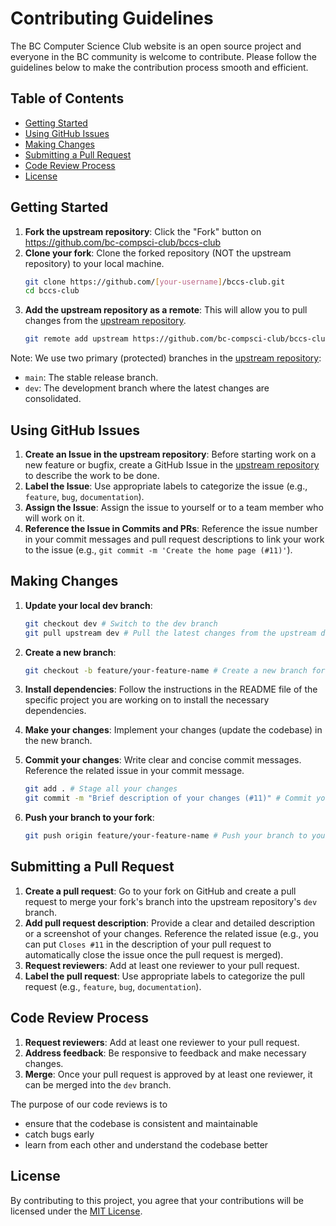 # Contributing Guidelines

The BC Computer Science Club website is an open source project and everyone in the BC community is welcome to contribute. Please follow the guidelines below to make the contribution process smooth and efficient.

## Table of Contents
- [Getting Started](#getting-started)
- [Using GitHub Issues](#using-github-issues)
- [Making Changes](#making-changes)
- [Submitting a Pull Request](#submitting-a-pull-request)
- [Code Review Process](#code-review-process)
- [License](#license)

## Getting Started

1. **Fork the upstream repository**: Click the "Fork" button on https://github.com/bc-compsci-club/bccs-club
2. **Clone your fork**: Clone the forked repository (NOT the upstream repository) to your local machine.
    ```sh
    git clone https://github.com/[your-username]/bccs-club.git
    cd bccs-club
    ```
3. **Add the upstream repository as a remote**: This will allow you to pull changes from the [upstream repository](https://github.com/bc-compsci-club/bccs-club).
    ```sh
    git remote add upstream https://github.com/bc-compsci-club/bccs-club.git
    ```

Note: We use two primary (protected) branches in the [upstream repository](https://github.com/bc-compsci-club/bccs-club):
  - `main`: The stable release branch.
  - `dev`: The development branch where the latest changes are consolidated.

## Using GitHub Issues

1. **Create an Issue in the upstream repository**: Before starting work on a new feature or bugfix, create a GitHub Issue in the [upstream repository](https://github.com/bc-compsci-club/bccs-club) to describe the work to be done.
2. **Label the Issue**: Use appropriate labels to categorize the issue (e.g., `feature`, `bug`, `documentation`).
3. **Assign the Issue**: Assign the issue to yourself or to a team member who will work on it.
4. **Reference the Issue in Commits and PRs**: Reference the issue number in your commit messages and pull request descriptions to link your work to the issue (e.g., `git commit -m 'Create the home page (#11)'`).

## Making Changes

1. **Update your local dev branch**:
    
    ```sh
    git checkout dev # Switch to the dev branch
    git pull upstream dev # Pull the latest changes from the upstream dev branch
    ```
2. **Create a new branch**:
    ```sh
    git checkout -b feature/your-feature-name # Create a new branch for your feature from the dev branch
    ```
3. **Install dependencies**: Follow the instructions in the README file of the specific project you are working on to install the necessary dependencies.
4. **Make your changes**: Implement your changes (update the codebase) in the new branch.
5. **Commit your changes**: Write clear and concise commit messages. Reference the related issue in your commit message.
    ```sh
    git add . # Stage all your changes
    git commit -m "Brief description of your changes (#11)" # Commit your changes. The "#11" references the related GitHub Issue
    ```
6. **Push your branch to your fork**:
    ```sh
    git push origin feature/your-feature-name # Push your branch to your fork
    ```

## Submitting a Pull Request

1. **Create a pull request**: Go to your fork on GitHub and create a pull request to merge your fork's branch into the upstream repository's `dev` branch.
2. **Add pull request description**: Provide a clear and detailed description or a screenshot of your changes. Reference the related issue (e.g., you can put `Closes #11` in the description of your pull request to automatically close the issue once the pull request is merged).
3. **Request reviewers**: Add at least one reviewer to your pull request.
4. **Label the pull request**: Use appropriate labels to categorize the pull request (e.g., `feature`, `bug`, `documentation`).

## Code Review Process

1. **Request reviewers**: Add at least one reviewer to your pull request.
2. **Address feedback**: Be responsive to feedback and make necessary changes.
3. **Merge**: Once your pull request is approved by at least one reviewer, it can be merged into the `dev` branch.

The purpose of our code reviews is to
- ensure that the codebase is consistent and maintainable
- catch bugs early
- learn from each other and understand the codebase better

## License

By contributing to this project, you agree that your contributions will be licensed under the [MIT License](./LICENSE.md).
